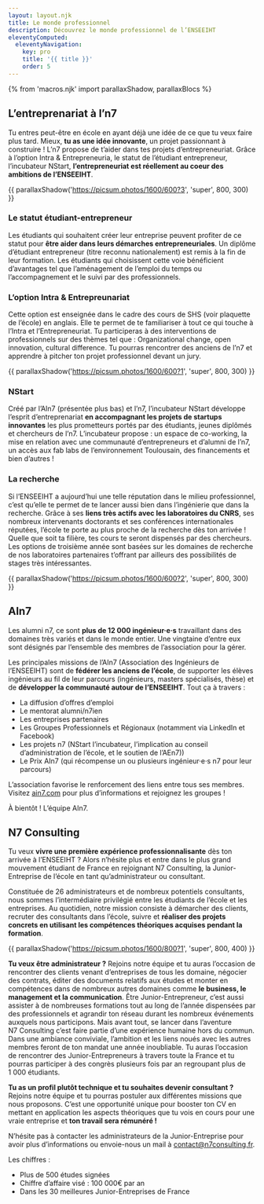 ```yaml
---
layout: layout.njk
title: Le monde profes­sionnel
description: Découvrez le monde professionnel de l’ENSEEIHT
eleventyComputed:
  eleventyNavigation:
    key: pro
    title: '{{ title }}'
    order: 5
---
```


{% from 'macros.njk' import parallaxShadow, parallaxBlocs %}

## L’entreprenariat à l’n7

Tu entres peut-être en école en ayant déjà une idée de ce que tu veux faire plus tard. Mieux, **tu as une idée innovante**, un projet passionnant à construire ! L’n7 propose de t’aider dans tes projets d’entrepreneuriat. Grâce à l’option Intra & Entrepreneuria, le statut de l’étudiant entrepreneur, l’incubateur NStart, **l’entrepreneuriat est réellement au coeur des ambitions de l’ENSEEIHT**.

{{ parallaxShadow('https://picsum.photos/1600/600?3', 'super', 800, 300) }}

### Le statut étudiant-entrepreneur

Les étudiants qui souhaitent créer leur entreprise peuvent profiter de ce statut pour **être aider dans leurs démarches entrepreneuriales**. Un diplôme d’étudiant entrepreneur (titre reconnu nationalement) est remis à la fin de leur formation. Les étudiants qui choisissent cette voie bénéficient d’avantages tel que l’aménagement de l’emploi du temps ou l’accompagnement et le suivi par des professionnels.

### L’option Intra & Entrepreunariat

Cette option est enseignée dans le cadre des cours de SHS (voir plaquette de l’école) en anglais. Elle te permet de te familiariser à tout ce qui touche à l’Intra et l’Entrepreneuriat. Tu participeras à des interventions de professionnels sur des thèmes tel que : Organizational change, open innovation, cultural difference. Tu pourras rencontrer des anciens de l’n7 et apprendre à pitcher ton projet professionnel devant un jury.

{{ parallaxShadow('https://picsum.photos/1600/600?1', 'super', 800, 300) }}

### NStart

Créé par l’AIn7 (présentée plus bas) et l’n7, l’incubateur NStart développe l’esprit d’entreprenariat **en accompagnant les projets de startups innovantes** les plus prometteurs portés par des étudiants, jeunes diplômés et chercheurs de l’n7. L’incubateur propose : un espace de co-working, la mise en relation avec une communauté d’entrepreneurs et d’alumni de l’n7, un accès aux fab labs de l’environnement Toulousain, des financements et bien d’autres !

### La recherche

Si l’ENSEEIHT a aujourd’hui une telle réputation dans le milieu professionnel, c’est qu’elle te permet de te lancer aussi bien dans l’ingénierie que dans la recherche. Grâce à ses **liens très actifs avec les laboratoires du CNRS**, ses nombreux intervenants doctorants et ses conférences internationales réputées, l’école te porte au plus proche de la recherche dès ton arrivée ! Quelle que soit ta filière, tes cours te seront dispensés par des chercheurs. Les options de troisième année sont basées sur les domaines de recherche de nos laboratoires partenaires t’offrant par ailleurs des possibilités de stages très intéressantes.

{{ parallaxShadow('https://picsum.photos/1600/600?2', 'super', 800, 300) }}

## AIn7

Les alumni n7, ce sont **plus de 12 000 ingénieur·e·s** travaillant dans des domaines très variés et dans le monde entier. Une vingtaine d’entre eux sont désignés par l’ensemble des membres de l’association pour la gérer.

Les principales missions de l’AIn7 (Association des Ingénieurs de l’ENSEEIHT) sont de **fédérer les anciens de l’école**, de supporter les élèves ingénieurs au fil de leur parcours (ingénieurs, masters spécialisés, thèse) et de **développer la communauté autour de l’ENSEEIHT**. Tout ça à travers :

* La diffusion d’offres d’emploi
* Le mentorat alumni/n7ien
* Les entreprises partenaires
* Les Groupes Professionnels et Régionaux (notamment via LinkedIn et Facebook)
* Les projets n7 (NStart l’incubateur, l’implication au conseil d’administration de l’école, et le soutien de l’AEn7))
* Le Prix AIn7 (qui récompense un ou plusieurs ingénieur·e·s n7 pour leur parcours)

L’association favorise le renforcement des liens entre tous ses membres. Visitez [ain7.com](https://ain7.com/) pour plus d’informations et rejoignez les groupes !

À bientôt ! L’équipe AIn7.

## N7 Consulting

Tu veux **vivre une première expérience professionnalisante** dès ton arrivée à l’ENSEEIHT ? Alors n’hésite plus et entre dans le plus grand mouvement étudiant de France en rejoignant N7 Consulting, la Junior-Entreprise de l’école en tant qu’administrateur ou consultant.

Constituée de 26 administrateurs et de nombreux potentiels consultants, nous sommes l’intermédiaire privilégié entre les étudiants de l’école et les entreprises. Au quotidien, notre mission consiste à démarcher des clients, recruter des consultants dans l’école, suivre et **réaliser des projets concrets en utilisant les compétences théoriques acquises pendant la formation**.

{{ parallaxShadow('https://picsum.photos/1600/800?1', 'super', 800, 400) }}

**Tu veux être administrateur ?** Rejoins notre équipe et tu auras l’occasion de rencontrer des clients venant d’entreprises de tous les domaine, négocier des contrats, éditer des documents relatifs aux études et monter en compétences dans de nombreux autres domaines comme **le business, le management et la communication**. Être Junior-Entrepreneur, c’est aussi assister à de nombreuses formations tout au long de l’année dispensées par des professionnels et agrandir ton réseau durant les nombreux événements auxquels nous participons. Mais avant tout, se lancer dans l’aventure N7 Consulting c’est faire partie d’une expérience humaine hors du commun. Dans une ambiance conviviale, l’ambition et les liens noués avec les autres membres feront de ton mandat une année inoubliable. Tu auras l’occasion de rencontrer des Junior-Entrepreneurs à travers toute la France et tu pourras participer à des congrès plusieurs fois par an regroupant plus de 1 000 étudiants.

**Tu as un profil plutôt technique et tu souhaites devenir consultant ?** Rejoins notre équipe et tu pourras postuler aux différentes missions que nous proposons. C’est une opportunité unique pour booster ton CV en mettant en application les aspects théoriques que tu vois en cours pour une vraie entreprise et **ton travail sera rémunéré !**

N’hésite pas à contacter les administrateurs de la Junior-Entreprise pour avoir plus d’informations ou envoie-nous un mail à [contact@n7consulting.fr](mailto:contact@n7consulting.fr).

Les chiffres :
* Plus de 500 études signées
* Chiffre d’affaire visé : 100 000€ par an
* Dans les 30 meilleures Junior-Entreprises de France
